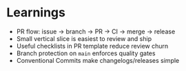 # Learnings

- PR flow: issue → branch → PR → CI → merge → release
- Small vertical slice is easiest to review and ship
- Useful checklists in PR template reduce review churn
- Branch protection on `main` enforces quality gates
- Conventional Commits make changelogs/releases simple